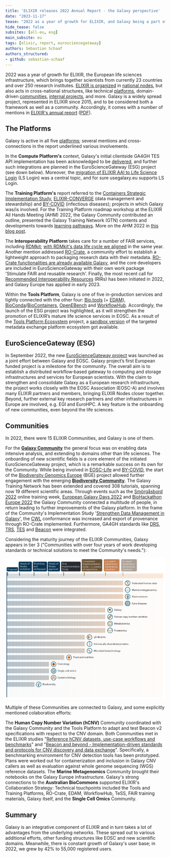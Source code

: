 ```yaml
---
title: 'ELIXIR releases 2022 Annual Report - the Galaxy perspective'
date: "2023-11-17"
tease: "2022 as a year of growth for ELIXIR, and Galaxy being a part of it."
hide_tease: false
subsites: [all-eu, esg]
main_subsite: eu
tags: [elixir, report, eurosciencegateway]
authors: Sebastian Schaaf
authors_structured:
- github: sebastian-schaaf
---
```


2022 was a year of growth for ELIXIR, the European life sciences infrastructure, which brings together scientists from currently 23 countries and over 250 research institutes. [ELIXIR is organized](https://elixir-europe.org/how-we-work) in [national nodes](https://elixir-europe.org/about-us/who-we-are/nodes), but also acts in cross-national structures, like technical [platforms](https://elixir-europe.org/platforms), domain-driven [communities](https://elixir-europe.org/communities), [internal projects](https://elixir-europe.org/internal-projects), and more. Galaxy is a widely spread project, represented in ELIXIR since 2015, and to be considered both a framework as well as a community. Accordingly, it comes with a number of mentions in [ELIXIR's annual report](https://elixir-europe.org/news/elixir-releases-2022-annual-report) ([PDF](https://elixir-europe.org/sites/default/files/documents/annual-report-2022.pdf)).

## The Platforms

Galaxy is active in all five [platforms](https://elixir-europe.org/platforms); several mentions and cross-connections in the report underlined various involvements.

In the **Compute Platform's** context, Galaxy's initial clientside GA4GH TES API implementation has been acknowledged to be [delivered](https://github.com/galaxyproject/galaxy/pull/14777), and further such integrations are planned in the EuroScienceGateway (ESG) project (see down below). Moreover, the [migration of ELIXIR AAI to Life Science Login](https://elixir-europe.org/AAI-migration) (LS Login) was a central topic, and for sure usegalaxy.eu supports LS Login.

The **Training Platform's** report referred to the [Containers Strategic Implementation Study](https://elixir-europe.org/internal-projects/commissioned-services/making-container-services-integratable), [ELIXIR-CONVERGE](https://elixir-europe.org/about-us/how-funded/eu-projects/converge) (data management and stewardship) and [BY-COVID](https://by-covid.org) (infectious diseases); projects in which Galaxy was/is involved. For the Training Platform roadmap workshop at the ELIXIR All Hands Meeting (AHM) 2022, the Galaxy Community contributed an outline, presented the Galaxy Training Network (GTN) contents and developments towards [learning pathways](https://training.galaxyproject.org/training-material/learning-pathways/). More on the AHM 2022 in [this blog post](https://galaxyproject.org/news/2022-06-21-elixirah22/).

The **Interoperability Platform** takes care for a number of FAIR services, including [RDMkit](https://rdmkit.elixir-europe.org/); [with RDMkit's data life cycle we aligned](https://galaxyproject.org/news/2022-10-19-rdm-galaxy/) in the same year. Another mention addressed [RO-Crate](https://www.researchobject.org/ro-crate/), a community effort to establish a lightweight approach to packaging research data with their metadata. [RO-Crate functionalities are already available Galaxy](https://galaxyproject.org/news/2023-02-23-structured-data-exports-ro-bco/), and the core developers are included in EuroScienceGateway with their own work package 'Stimulate FAIR and reusable research'. Finally, the most recent call for  [Recommended Interoperability Resources](https://elixir-europe.org/platforms/interoperability/rirs) (RIRs) has been initiated in 2022, and Galaxy Europe has applied in early 2023.

Within the **Tools Platform**, Galaxy is one of five in-production services and tightly connected with the other four: [Bio.tools](https://bio.tools) (+ [EDAM](https://edamontology.org)), [BioConda](https://bioconda.github.io)/[BioContainers](https://biocontainers.pro), [OpenEBench](https://openebench.bsc.es/dashboard/) and [WorkflowHub](https://workflowhub.eu). Accordingly, the launch of the ESG project was highlighted, as it will strengthen the promotion of ELIXIR’s mature life science services in EOSC. As a result of the [Tools Platform Ecosystem](https://elixir-europe.org/internal-projects/commissioned-services/tools-platform-ecosystem) project, a [sandbox version](https://github.com/bio-tools/content-sandbox) of the targeted metadata exchange platform ecosystem got available. 

## EuroScienceGateway (ESG)

In September 2022, the new [EuroScienceGateway project](https://www.eurosciencegateway.org) was launched as a joint effort between Galaxy and EOSC. Galaxy project’s first European funded project is a milestone for the community. The overall aim is to establish a distributed workflow‐based gateway to computing and storage infrastructures and services for European scientists.
With the claim to strengthen and consolidate Galaxy as a European research infrastructure, the project works closely with the EOSC Association (EOSC-A) and involves many ELIXIR partners and members, bringing ELIXIR Nodes closer together. Beyond, further external key research partners and other infrastructures in Europe are involved, e.g. EGI and EuroHPC. A key feature is the onboarding of new communities, even beyond the life sciences.

## Communities

In 2022, there were 15 ELIXIR Communities, and Galaxy is one of them. 

For the [**Galaxy Community**](https://elixir-europe.org/communities/galaxy) the general focus was on enabling data intensive analysis, and extending to domains other than life sciences. The onboarding of new scientific fields is a core element of the initiated EuroScienceGateway project, which is a remarkable success on its own for the Community. 
While being involved in [EOSC-Life](https://www.eosc-life.eu) and [BY-COVID](https://by-covid.org), the start of the [Biodiversity Genomics Europe](https://biodiversitygenomics.eu) (BGE) project allowed further engagement with the emerging [**Biodiversity Community**](https://elixir-europe.org/communities/biodiversity). The Galaxy Training Network has been extended and covered 308 tutorials, spanning now 19 different scientific areas. Through events such as the [Smörgåsbord 2022](https://gallantries.github.io/video-library/events/smorgasbord2/tapas.html) online training week, [European Galaxy Days 2022](https://galaxyproject.org/events/2022-10-egd/) and [BioHackathon Europe 2022](https://elixir-europe.org/events/biohackathon-europe-2022) the Galaxy Community connected a multitude of people, in return leading to further improvements of the Galaxy platform. 
In the frame of the Community's Implementation Study '[Strengthen Data Management in Galaxy](https://elixir-europe.org/internal-projects/commissioned-services/strengthen-data-management-galaxy)', the [CWL](https://www.commonwl.org) conformance was increased and export of provenance through RO-Crate implemented. Furthermore, GA4GH standards like [DRS](https://www.ga4gh.org/product/data-repository-service-drs/), [TRS](https://www.ga4gh.org/product/tool-registry-service-trs/), [TES](https://www.ga4gh.org/product/task-execution-service-tes/) and [Beacon](https://www.ga4gh.org/product/beacon-api/) were integrated.

Considering the maturity journey of the ELIXIR Communities, Galaxy appears in tier 3 ("Communities with over four years of work developing standards or technical solutions to meet the Community's needs."): 

<img src="ELIXIR_Community_maturity_journey.png" width="600">

Multiple of these Communities are connected to Galaxy, and some explicitly mentioned colaboration efforts:

The **Human Copy Number Variation (hCNV)** Community coordinated with the Galaxy Community and the Tools Platform to adapt and test Beacon v2 specifications with respect to the CNV domain. Both Communities met in the ELIXIR studies "[Reference hCNV datasets, use-case workflows and benchmarks](https://elixir-europe.org/internal-projects/commissioned-services/reference-hcnv-datasets)" and "[Beacon and beyond - Implementation-driven standards and protocols for CNV discovery and data exchange](https://elixir-europe.org/internal-projects/commissioned-services/beacon-and-beyond)". Specifically, a benchmarking environment for CNV detection tools has been prototyped. Plans were worked out for containerization and inclusion in Galaxy CNV callers as well as evaluation against whole genome sequencing (WGS) reference datasets. The **Marine Metagenomics** Community brought their notebooks on the Galaxy Europe infrastructure. Galaxy's strong connections to the **Australian BioCommons** supported ELIXIR's Collaboration Strategy: Technical touchpoints included the Tools and Training Platforms, RO-Crate, EDAM, WorkflowHub, TeSS, FAIR training materials, Galaxy itself, and the **Single Cell Omics** Community.

## Summary

Galaxy is an integrative component of ELIXIR and in turn takes a lot of advantages from the underlying networks. These spread out to various additional efforts, other funding structures like EOSC and new scientific domains. Meanwhile, there is constant growth of Galaxy's user base; in 2022, we grew by 42% to 55,000 registered users.



